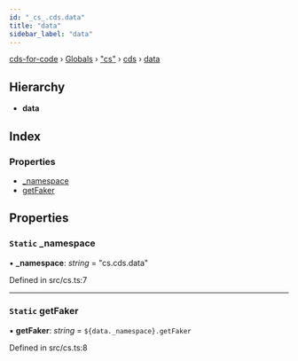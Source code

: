 ```yaml
---
id: "_cs_.cds.data"
title: "data"
sidebar_label: "data"
---
```


[cds-for-code](../index.md) › [Globals](../globals.md) › ["cs"](../modules/_cs_.md) › [cds](../modules/_cs_.cds.md) › [data](_cs_.cds.data.md)

## Hierarchy

* **data**

## Index

### Properties

* [_namespace](_cs_.cds.data.md#static-_namespace)
* [getFaker](_cs_.cds.data.md#static-getfaker)

## Properties

### `Static` _namespace

▪ **_namespace**: *string* = "cs.cds.data"

Defined in src/cs.ts:7

___

### `Static` getFaker

▪ **getFaker**: *string* = `${data._namespace}.getFaker`

Defined in src/cs.ts:8
